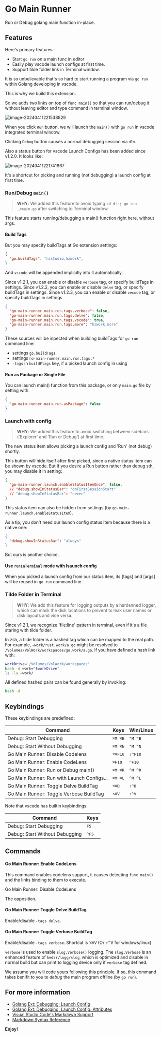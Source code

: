# Go Main Runner

Run or Debug golang main function in-place.

## Features

Here's primary features:

- Start `go run` on a main func in editor
- Easily play vscode launch configs at first time.
- Support tilde folder link in Terminal window.

It is so unbelievable that's so hard to start running a program via `go run` within Golang developing in vscode.

This is why we build this extension.

So we adds two links on top of `func main()` so that you can run/debug it without leaving editor and type command in terminal window.

![image-20240411221538829](https://cdn.jsdelivr.net/gh/hzimg/blog-pics@master/uPic/image-20240411221538829.png)

When you click `Run` button, we will launch the `main()` with `go run` in vscode integrated terminal window.

Clicking `Debug` button causes a normal debugging session via `dlv`.

Also a status button for vscode Launch Configs has been added since v1.2.0. It looks like:

![image-20240411221741867](https://cdn.jsdelivr.net/gh/hzimg/blog-pics@master/uPic/image-20240411221741867.png)

It's a shortcut for picking and running (not debugging) a launch config at first time.

### Run/Debug `main()`

> **WHY**: We added this feature to avoid typing `cd dir; go run ./main.go` after switching to Terminal window.

This feature starts running/debugging a main() function right here, without args.

#### Build Tags

But you may specify buildTags at Go extension settings:

```json
{
  "go.buildTags": "hzstudio,hzwork",
}
```

And `vscode` will be appended implicitly into it automatically.

Since v1.2.1, you can enable or disable `verbose` tag, or specify buildTags in settings.
Since v1.2.2, you can enable or disable `delve` tag, or specify buildTags in settings.
Since v1.2.3, you can enable or disable `vecode` tag, or specify buildTags in settings.

```json
{
  "go-main-runner.main.run.tags.verbose": false,
  "go-main-runner.main.run.tags.delve": false,
  "go-main-runner.main.run.tags.vscode": true,
  "go-main-runner.main.run.tags.more": "hzwork,more"
}
```

These sources will be inpected when building buildTags for `go run` command line:

- settings `go.buildTags`
- settings `ho-main-runner.main.run.tags.*`
- `-tags` in `buildFlags` key, if a picked launch config in using

#### Run as Package or Single File

You can launch main() function from this package, or only `main.go` file by setting with:

```json
{
  "go-main-runner.main.run.asPackage": false
}
```

### Launch with config

> **WHY**: We added this feature to avoid switching between sidebars ('Explorer' and 'Run or Debug') at first time.

The new status item allows picking a launch config and 'Run' (not debug) shortly.

This button will hide itself after first picked, since a native status item can be shown by vscode.
But if you desire a Run button rather than debug sth, you may disable it in setting:

```json
{
  "go-main-runner.launch.enableStatusItemOnce": false,
  // "debug.showInStatusBar": "onFirstSessionStart"
  // "debug.showInStatusBar": "never"
}
```

This status item can also be hidden from settings (by `go-main-runner.launch.enableStatusItem`).

As a tip, you don't need our launch config status item because there is a native one:

```json
{
  "debug.showInStatusBar": "always"
}
```

But ours is another choice.

#### Use `runInTerminal` mode with lsaunch config

When you picked a launch config from our status item, its [tags] and [args] will be reused in `go run` command line.


### Tilde Folder in Terminal

> **WHY**: We add this feature for logging outputs by a hardenned logger, which can mask the disk locations to prevent to leak user names or disk layouts and vice versa.

Since v1.2.1, we recognize 'file:line' pattern in terminal, even if it's a file staring with tilde folder.

In zsh, a tilde folder is a hashed tag which can be mapped to the real path. For example,
`~work/rust.work/a.go` might be resolved to `/Volumes/VolWork/workspaces/go.work/a.go`.
If you have defined a hash link with:

```bash
workDrive='/Volumes/VolWork/workspaces'
hash -d work="$workDrive"
ls -la ~work/
```

All defined hashed pairs can be found generally by invoking:

```bash
hash -d
```

## Keybindings

These keybindings are predefined:

| Command                                    | Keys             | Win/Linux        |
| ------------------------------------------ | ---------------- | ---------------- |
| Debug: Start Debugging                     | <kbd>⌘M ⌘B</kbd> | <kbd>^M ^B</kbd> |
| Debug: Start Without Debugging             | <kbd>⌘M ⌘N</kbd> | <kbd>^M ^N</kbd> |
| Go Main Runner: Disable Codelens           | <kbd>⌥⌘F10</kbd> | <kbd>⇧^F10</kbd> |
| Go Main Runner: Enable CodeLens            | <kbd>⌘F10</kbd>  | <kbd>^F10</kbd>  |
| Go Main Runner: Run or Debug main()        | <kbd>⌘M ⌘R</kbd> | <kbd>^M ^R</kbd> |
| Go Main Runner: Run with Launch Configs... | <kbd>⌘M ⌘L</kbd> | <kbd>^M ^L</kbd> |
| Go Main Runner: Toggle Delve BuildTag      | <kbd>⌥⌘D</kbd>   | <kbd>⇧^D</kbd>   |
| Go Main Runner: Toggle Verbose BuildTag    | <kbd>⌥⌘V</kbd>   | <kbd>⇧^V</kbd>   |

Note that vscode has builtin keybindings:

| Command                        | Keys           |
| ------------------------------ | -------------- |
| Debug: Start Debugging         | <kbd>F5</kbd>  |
| Debug: Start Without Debugging | <kbd>^F5</kbd> |



## Commands

#### Go Main Runner: Enable CodeLens

This command enables codelens support, it causes detecting `func main()` and the links binding to them to execute.

Go Main Runner: Disable CodeLens

The opposition.

#### Go Main Runner: Toggle Delve BuildTag

Enable/disable `-tags delve`.

#### Go Main Runner: Toggle Verbose BuildTag

Enable/disable `-tags verbose`. Shortcut is <kbd>⌥⌘V</kbd> (Or <kbd>⇧^V</kbd> for windows/linux).

`verbose` is used to enable `slog.Verbose()` logging. The `slog.Verbose` is an enhanced feature of `hedzr/logg/slog`, which is optimized and disable in normal build but can print to logging device only if `verbose` tag defined.

We assume you will code yours following this principle. If so, this command takes benifit to you to *debug* the main program offline (by `go run`).

## For more information

* [Golang Ext: Debugging: Launch Config](https://github.com/golang/vscode-go/blob/master/docs/debugging.md#configure)
* [Golang Ext: Debugging: Launch Config: Attributes](https://github.com/golang/vscode-go/blob/master/docs/debugging.md#configuration)
* [Visual Studio Code's Markdown Support](http://code.visualstudio.com/docs/languages/markdown)
* [Markdown Syntax Reference](https://help.github.com/articles/markdown-basics/)

**Enjoy!**
